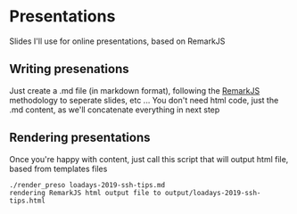 # Presentations
Slides I'll use for online presentations, based on RemarkJS

## Writing presenations
Just create a .md file (in markdown format), following the [RemarkJS](https://github.com/gnab/remark/wiki) methodology to seperate slides, etc ...
You don't need html code, just the .md content, as we'll concatenate everything in next step

## Rendering presentations
Once you're happy with content, just call this script that will output html file, based from templates files
```
./render_preso loadays-2019-ssh-tips.md 
rendering RemarkJS html output file to output/loadays-2019-ssh-tips.html
```
